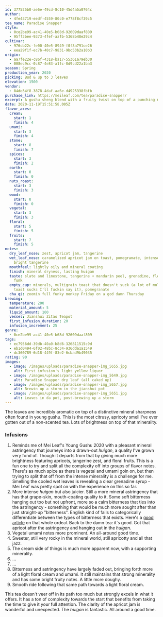 ```yaml
---
id: 377525b0-ae6e-49cd-8c10-45d4a5a0764c
author:
  - 4fe43719-eedf-4559-80c0-e778f8cf39c5
tea_name: Paradise Snapper
style:
  - 0ce2be99-ac41-40e5-b68d-92609daaf809
  - 95ff3bee-9373-4fef-aafb-5368b48e29c4
cultivar:
  - 976cb22c-fe00-40e5-8949-f0f3a791ce26
  - eea29f1f-ec7b-40c7-9831-9bc53b2a10b3
origin:
  - aa7fe22e-c86f-4318-ba17-55361a79eb30
  - 008ec9cc-0c87-4e83-a1fc-8d9cd22a1ba3
season: Spring
production_year: 2020
picking: Bud & up to 3 leaves
elevation: 1500
vendor:
  - 84de34f8-3878-4daf-aa6e-d4925338fbfb
purchase_link: https://meileaf.com/tea/paradise-snapper/
excerpt: A gushu sheng blend with a fruity twist on top of a punching minerality.
date: 2020-11-19T15:51:58.005Z
flavor_axes:
  cream:
    start: 1
    finish: 4
  umami:
    start: 3
    finish: 4
  stone:
    start: 8
    finish: 7
  spices:
    start: 3
    finish: 2
  earth:
    start: 0
    finish: 0
  nuts_roast:
    start: 3
    finish: 3
  wood:
    start: 0
    finish: 0
  vegetal:
    start: 3
    finish: 3
  floral:
    start: 5
    finish: 5
  fruits:
    start: 7
    finish: 5
notes:
  dry_leaf_nose: zest, apricot jam, tangerine
  wet_leaf_nose: caramelized apricot jam on toast, pomegranate, intense rockiness,
    bright tangerine
  mouthfeel: lightly oily and mineral coating
  finish: mineral dryness, lasting huigan
  taste: slate and limestone, tangerine + mandarin peel, grenadine, floral fruits,
    funk
  empty_cup: minerals, multigrain toast that doesn't suck (a lot of multigrain
    toast sucks I'll fuckin say it), pomegranate
  cha_qi: zoomin full funky monkey Friday on a god damn Thursday
brewing:
  temperature: 200
  material_amount: 5
  liquid_amount: 100
  vessel: Jianshui Zitao Teapot
  first_infusion_duration: 20
  infusion_increment: 25
genre:
  - 0ce2be99-ac41-40e5-b68d-92609daaf809
tags:
  - ec7956dd-39db-40a0-b8d6-326811515c9d
  - eb1d0494-6f02-48bc-8c34-936dda1a1549
  - dc360789-6d18-449f-83e2-6cbad9b49035
rating: 90
images:
  - image: /images/uploads/paradise-snapper-img_5655.jpg
    alt: First infusion's light yellow liquor
  - image: /images/uploads/paradise-snapper-img_5649.jpg
    alt: Paradise Snapper dry leaf (all caked up)
  - image: /images/uploads/paradise-snapper-img_5657.jpg
    alt: Brewin up a storm in the jianshui pot
  - image: /images/uploads/paradise-snapper-img_5651.jpg
    alt: Leaves in da pot, post-brewing up a storm
---
```

The leaves are incredibly aromatic on top of a distinctive mineral sharpness often found in young gushu. This is the most citrusy, apricoty smell I've ever gotten out of a non-scented tea. Lots of brightness on top of that minerality.

### Infusions

1. Reminds me of Mei Leaf's Young Gushu 2020 with a pleasant mineral astringency that journeys into a drawn-out *huigan*, a quality I've grown very fond of. Though it departs from that by giving much more brightness featuring apricots, tangerine zest, and floral fruits. This is a fun one to try and split all the complexity off into groups of flavor notes. There's as much spice as there is vegetal and umami goin on, but then trying to split that off from the intense minerality is a challenge for me. Smelling the cooled wet leaves is revealing a clear grenadine syrup - Mei Leaf was pretty spot on with the experience on this so far.
2. More intense *huigan* but also juicier. Still a more mineral astringency that has that grape-skin, mouth-coating quality to it. Some soft bitterness hanging out too but not upfront, more so a calm bitterness that ties into the astringency - something that would be much more sought after than just straight-up "bitterness". English kind of fails to categorically differentiate between the types of bitterness that exists. Here's a [good article](https://redblossomtea.com/blogs/red-blossom-blog/tasting-notes-bitterness-vs-astringency) on that whole ordeal. Back to the damn tea: it's good. Got that apricot after the astringency and hanging out in the *huigan*.
3. Vegetal umami notes more prominent. An all-around good time.
4. Sweeter, still very rocky in the mineral world, still apricotty and all that jazz.
5. The cream side of things is much more apparent now, with a supporting minerality.
6. ...
7. ...
8. Bitterness and astringency have largely faded out, bringing forth more of a light floral cream and umami. It still maintains that strong minerality and has some bright fruity notes. A little more doughy.
9. Smooth ride following that same path towards a light floral cream.

This tea doesn't veer off in its path too much but strongly excels in what it offers. It has a ton of complexity towards the start that benefits from taking the time to give it your full attention. The clarity of the apricot jam is wonderful and unexpected. The *huigan* is fantastic. All around a good time.